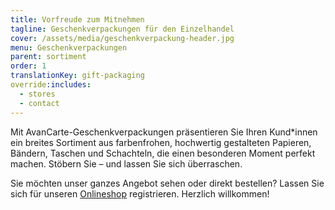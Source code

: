 ```yaml
---
title: Vorfreude zum Mitnehmen
tagline: Geschenkverpackungen für den Einzelhandel
cover: /assets/media/geschenkverpackung-header.jpg
menu: Geschenkverpackungen
parent: sortiment
order: 1
translationKey: gift-packaging
override:includes:
  - stores
  - contact
---
```

Mit AvanCarte-Geschenkverpackungen präsentieren Sie Ihren Kund*innen ein breites Sortiment aus farbenfrohen, hochwertig gestalteten Papieren, Bändern, Taschen und Schachteln, die einen besonderen Moment perfekt machen. Stöbern Sie – und lassen Sie sich überraschen.

Sie möchten unser ganzes Angebot sehen oder direkt bestellen? Lassen Sie sich für unseren [Onlineshop](https://shop.avancarte.de/) registrieren. Herzlich willkommen!
